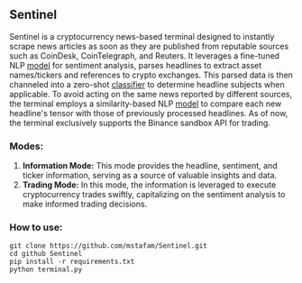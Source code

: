 ## Sentinel
Sentinel is a cryptocurrency news-based terminal designed to instantly scrape news articles as soon as they are published from reputable sources such as CoinDesk, CoinTelegraph, and Reuters. It leverages a fine-tuned NLP [model](https://huggingface.co/mstafam/fine-tuned-bert-financial-sentiment-analysis) for sentiment analysis, parses headlines to extract asset names/tickers and references to crypto exchanges. This parsed data is then channeled into a zero-shot [classifier](https://huggingface.co/facebook/bart-large-mnli) to determine headline subjects when applicable. To avoid acting on the same news reported by different sources, the terminal employs a similarity-based NLP [model](https://huggingface.co/sentence-transformers/all-mpnet-base-v2) to compare each new headline's tensor with those of previously processed headlines. As of now, the terminal exclusively supports the Binance sandbox API for trading.

### Modes:
1. **Information Mode:** This mode provides the headline, sentiment, and ticker information, serving as a source of valuable insights and data.
2. **Trading Mode:** In this mode, the information is leveraged to execute cryptocurrency trades swiftly, capitalizing on the sentiment analysis to make informed trading decisions.

### How to use:
```
git clone https://github.com/mstafam/Sentinel.git
cd github Sentinel
pip install -r requirements.txt
python terminal.py
```